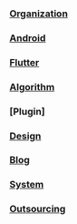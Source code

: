 ### [Organization](https://github.com/snpmyn/OpenSourceCollection/blob/master/ORGANIZATION.md)
### [Android](https://github.com/snpmyn/OpenSourceCollection/blob/master/ANDROID.md)
### [Flutter](https://github.com/snpmyn/OpenSourceCollection/blob/master/FLUTTER.md)
### [Algorithm](https://github.com/snpmyn/OpenSourceCollection/blob/master/ALGORITHM.md)
### [Plugin]
### [Design](https://github.com/snpmyn/OpenSourceCollection/blob/master/DESIGN.md)
### [Blog](https://github.com/snpmyn/OpenSourceCollection/blob/master/BLOG.md)
### [System](https://github.com/snpmyn/OpenSourceCollection/blob/master/SYSTEM.md)
### [Outsourcing](https://github.com/snpmyn/OpenSourceCollection/blob/master/OUTSOURCING.md)

